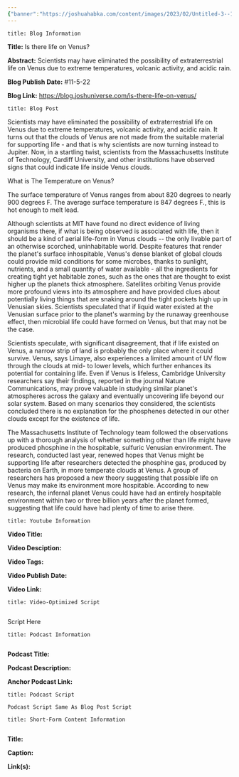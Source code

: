 ```yaml
---
{"banner":"https://joshuahabka.com/content/images/2023/02/Untitled-3--1---1-.webp","banner_x":0.5,"dg-publish":true,"permalink":"/blog/is-there-life-on-venus/","dgPassFrontmatter":true,"noteIcon":"","created":"","updated":""}
---
```


```ad-info
title: Blog Information
```

**Title:** Is there life on Venus?

**Abstract:** Scientists may have eliminated the possibility of extraterrestrial life on Venus due to extreme temperatures, volcanic activity, and acidic rain.

**Blog Publish Date:** #11-5-22

**Blog Link:** https://blog.joshuniverse.com/is-there-life-on-venus/

```ad-abstract
title: Blog Post
```

Scientists may have eliminated the possibility of extraterrestrial life on Venus due to extreme temperatures, volcanic activity, and acidic rain. It turns out that the clouds of Venus are not made from the suitable material for supporting life - and that is why scientists are now turning instead to Jupiter. Now, in a startling twist, scientists from the Massachusetts Institute of Technology, Cardiff University, and other institutions have observed signs that could indicate life inside Venus clouds.

What is The Temperature on Venus?

The surface temperature of Venus ranges from about 820 degrees to nearly 900 degrees F. The average surface temperature is 847 degrees F., this is hot enough to melt lead.

Although scientists at MIT have found no direct evidence of living organisms there, if what is being observed is associated with life, then it should be a kind of aerial life-form in Venus clouds -- the only livable part of an otherwise scorched, uninhabitable world. Despite features that render the planet's surface inhospitable, Venus's dense blanket of global clouds could provide mild conditions for some microbes, thanks to sunlight, nutrients, and a small quantity of water available - all the ingredients for creating tight yet habitable zones, such as the ones that are thought to exist higher up the planets thick atmosphere. Satellites orbiting Venus provide more profound views into its atmosphere and have provided clues about potentially living things that are snaking around the tight pockets high up in Venusian skies. Scientists speculated that if liquid water existed at the Venusian surface prior to the planet's warming by the runaway greenhouse effect, then microbial life could have formed on Venus, but that may not be the case.

Scientists speculate, with significant disagreement, that if life existed on Venus, a narrow strip of land is probably the only place where it could survive. Venus, says Limaye, also experiences a limited amount of UV flow through the clouds at mid- to lower levels, which further enhances its potential for containing life. Even if Venus is lifeless, Cambridge University researchers say their findings, reported in the journal Nature Communications, may prove valuable in studying similar planet's atmospheres across the galaxy and eventually uncovering life beyond our solar system. Based on many scenarios they considered, the scientists concluded there is no explanation for the phosphenes detected in our other clouds except for the existence of life.

The Massachusetts Institute of Technology team followed the observations up with a thorough analysis of whether something other than life might have produced phosphine in the hospitable, sulfuric Venusian environment. The research, conducted last year, renewed hopes that Venus might be supporting life after researchers detected the phosphine gas, produced by bacteria on Earth, in more temperate clouds at Venus. A group of researchers has proposed a new theory suggesting that possible life on Venus may make its environment more hospitable. According to new research, the infernal planet Venus could have had an entirely hospitable environment within two or three billion years after the planet formed, suggesting that life could have had plenty of time to arise there.

```ad-info
title: Youtube Information
```

**Video Title:**

**Video Desciption:**

**Video Tags:**

**Video Publish Date:**

**Video Link:**

```ad-abstract
title: Video-Optimized Script


```

Script Here

```ad-info
title: Podcast Information


```

**Podcast Title:**

**Podcast Description:**

**Anchor Podcast Link:**

```ad-info
title: Podcast Script

Podcast Script Same As Blog Post Script

```


```ad-info
title: Short-Form Content Information


```

**Title:**

**Caption:**

**Link(s):**


